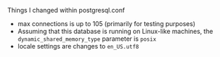 Things I changed within postgresql.conf
 - max connections is up to 105 (primarily for testing purposes)
 - Assuming that this database is running on Linux-like machines, the `dynamic_shared_memory_type` parameter is `posix`
 - locale settings are changes to `en_US.utf8`